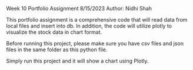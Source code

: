 Week 10 Portfolio Assignment
8/15/2023
Author: Nidhi Shah

This portfolio assignment is a comprehensive code that will read data from local files and insert into db. In addition,
the code will utilize plotly to visualize the stock data in chart format. 

Before running this project, please make sure you have csv files and json files in the same folder as this python file. 

Simply run this project and it will show a chart using Plotly. 

